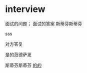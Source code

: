 # interview
面试的问题；
面试的答案
斯蒂芬斯蒂芬

sss 


对方答复













是的范德萨发



斯蒂芬斯蒂芬
<a href="interview/1">的的</a>
